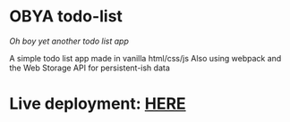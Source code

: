 # OBYA todo-list

_Oh boy yet another todo list app_

A simple todo list app made in vanilla html/css/js
Also using webpack and the Web Storage API for persistent-ish data

# Live deployment: [HERE](TODO:fillme)
